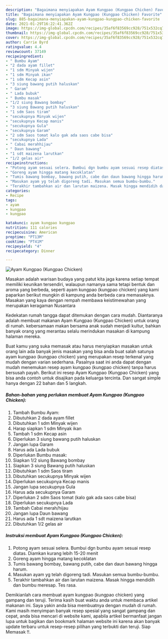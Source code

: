 ```yaml
---
description: "Bagaimana menyiapakan Ayam Kungpao (Kungpao Chicken) Favorite"
title: "Bagaimana menyiapakan Ayam Kungpao (Kungpao Chicken) Favorite"
slug: 885-bagaimana-menyiapakan-ayam-kungpao-kungpao-chicken-favorite
date: 2021-01-29T16:22:41.362Z
image: https://img-global.cpcdn.com/recipes/35af6f83569cc928/751x532cq70/ayam-kungpao-kungpao-chicken-foto-resep-utama.jpg
thumbnail: https://img-global.cpcdn.com/recipes/35af6f83569cc928/751x532cq70/ayam-kungpao-kungpao-chicken-foto-resep-utama.jpg
cover: https://img-global.cpcdn.com/recipes/35af6f83569cc928/751x532cq70/ayam-kungpao-kungpao-chicken-foto-resep-utama.jpg
author: Carrie Byrd
ratingvalue: 4.4
reviewcount: 37149
recipeingredient:
- " Bumbu Ayam"
- "2 dada ayam fillet"
- "1 sdm Minyak wijen"
- "1 sdm Minyak ikan"
- "1 sdm Kecap asin"
- "3 siung bawang putih haluskan"
- " Garam"
- " Lada bubuk"
- " Bumbu masak"
- "1/2 siung Bawang bombay"
- "3 siung Bawang putih haluskan"
- "1 sdm Saos tiram"
- "secukupnya Minyak wijen"
- "secukupnya Kecap manis"
- "secukupnya Gula"
- "secukupnya Garam"
- "2 sdm Saos tomat kalo gak ada saos cabe bisa"
- "secukupnya Lada"
- " Cabai merahhijau"
- " Daun bawang"
- "1 sdt maizena larutkan"
- "1/2 gelas air"
recipeinstructions:
- "Potong ayam sesuai selera. Bumbui dgn bumbu ayam sesuai resep diatas. Diamkan kurang lebih 15-20 menit"
- "Goreng ayam hingga matang kecoklatan"
- "Tumis bawang bombay, bawang putih, cabe dan daun bawang hingga harum."
- "Masukan ayam yg telah digoreng tadi. Masukan semua bumbu-bumbu."
- "Terakhir tambahkan air dan larutan maizena. Masak hingga mendidih dan bumbu meresap. Tes rasa."
categories:
- Recipe
tags:
- ayam
- kungpao
- kungpao

katakunci: ayam kungpao kungpao 
nutrition: 111 calories
recipecuisine: American
preptime: "PT13M"
cooktime: "PT41M"
recipeyield: "4"
recipecategory: Dinner

---
```



![Ayam Kungpao (Kungpao Chicken)](https://img-global.cpcdn.com/recipes/35af6f83569cc928/751x532cq70/ayam-kungpao-kungpao-chicken-foto-resep-utama.jpg)

Masakan adalah warisan budaya yang patut kita jaga karena setiap tempat memiliki keunikan tersendiri, walaupun namanya sama tetapi bentuk dan aroma yang berbeda, seperti ayam kungpao (kungpao chicken) yang kami paparkan berikut mungkin di kampung anda berbeda cara memasaknya. Masakan yang kaya dengan rempah membawa keistimewahan yang merupakan keragaman Nusantara



Kedekatan rumah tangga dapat ditemukan dengan cara mudah. Diantaranya adalah membuat makanan Ayam Kungpao (Kungpao Chicken) untuk orang di rumah. kebersamaan makan bersama anak sudah menjadi kultur, bahkan banyak orang yang merantau selalu merindukan masakan di kampung halaman mereka.

Buat kamu yang suka memasak atau harus menyiapkan masakan untuk orang lain ada banyak jenis masakan yang bisa anda buat salah satunya ayam kungpao (kungpao chicken) yang merupakan resep terkenal yang mudah dengan varian sederhana. Pasalnya saat ini anda dapat dengan mudah menemukan resep ayam kungpao (kungpao chicken) tanpa harus bersusah payah.
Berikut ini resep Ayam Kungpao (Kungpao Chicken) yang bisa anda contoh untuk disajikan pada keluarga tercinta. Dan sangat simple hanya dengan 22 bahan dan 5 langkah.


<!--inarticleads1-->

##### Bahan-bahan yang perlukan membuat Ayam Kungpao (Kungpao Chicken):

1. Tambah  Bumbu Ayam:
1. Dibutuhkan 2 dada ayam fillet
1. Dibutuhkan 1 sdm Minyak wijen
1. Harap siapkan 1 sdm Minyak ikan
1. Tambah 1 sdm Kecap asin
1. Diperlukan 3 siung bawang putih haluskan
1. Jangan lupa  Garam
1. Harus ada  Lada bubuk
1. Diperlukan  Bumbu masak:
1. Siapkan 1/2 siung Bawang bombay
1. Siapkan 3 siung Bawang putih haluskan
1. Dibutuhkan 1 sdm Saos tiram
1. Dibutuhkan secukupnya Minyak wijen
1. Diperlukan secukupnya Kecap manis
1. Jangan lupa secukupnya Gula
1. Harus ada secukupnya Garam
1. Diperlukan 2 sdm Saos tomat (kalo gak ada saos cabe bisa)
1. Diperlukan secukupnya Lada
1. Tambah  Cabai merah/hijau
1. Jangan lupa  Daun bawang
1. Harus ada 1 sdt maizena larutkan
1. Dibutuhkan 1/2 gelas air




<!--inarticleads2-->

##### Instruksi membuat  Ayam Kungpao (Kungpao Chicken):

1. Potong ayam sesuai selera. Bumbui dgn bumbu ayam sesuai resep diatas. Diamkan kurang lebih 15-20 menit
1. Goreng ayam hingga matang kecoklatan
1. Tumis bawang bombay, bawang putih, cabe dan daun bawang hingga harum.
1. Masukan ayam yg telah digoreng tadi. Masukan semua bumbu-bumbu.
1. Terakhir tambahkan air dan larutan maizena. Masak hingga mendidih dan bumbu meresap. Tes rasa.




Demikianlah cara membuat ayam kungpao (kungpao chicken) yang gampang dan teruji. Terima kasih buat waktu anda untuk membaca artikel makanan ini. Saya yakin anda bisa membuatnya dengan mudah di rumah. Kami masih menyimpan banyak resep spesial yang sangat gampang dan cepat, anda bisa mencari di website kami, apabila artikel bermanfaat jangan lupa untuk bagikan dan bookmark halaman website ini karena akan banyak update terbaru untuk resep-resep pilihan yang terbukti dan teruji. Siap Memasak !!. 
